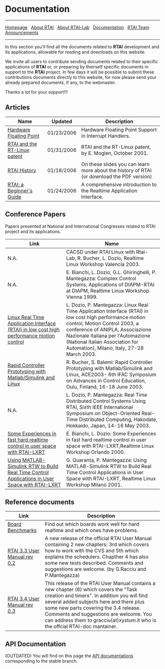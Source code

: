 ---
---

# Documentation

***

[Homepage](index) &nbsp;
    [About RTAI](About-RTAI) &nbsp;
    [About RTAI-Lab](About-RTAI-Lab) &nbsp;
    [Documentation](Documentation) &nbsp;
    [RTAI Team](RTAI-Team) &nbsp;
    [Announcements](Announcements)

***

In this section you'll find all the documents related to **RTAI** development and its applications, allowable for reading and downloads on this website.

We invite all users to contribute sending documents related to their specific applications of **RTAI** or, or preparing by theirself specific documents in support to the **RTAI** project.
In few days it will be possible to submit these contributions documents directly to this website, for now please send your already prepared documents, if any, to the webmaster.

Thanks a lot for your support!!!

## Articles

Name | Updated | Description
-- | -- | --
[Hardware Floating Point](Hardware-Floating-Point.html) | 01/23/2006 | Hardware Floating Point Support in Interrupt Handlers.
[RTAI and the RT-Linux patent](RTAI-and-the-RT-Linux-patent.html) | 01/31/2006 | RTAI and the RT-Linux patent, by E. Moglen, October 2001.
[RTAI History](userfiles/documentation/documents/history.pdf) | 01/18/2006 | On these slides you can learn more about the history of RTAI (or download the PDF version)
[RTAI: a Beginner's Guide](Beginner's-guide.html) | 01/24/2006 | A comprehensive introduction to the Realtime Application Interface.




## Conference Papers

Papers presented at National and International Congresses related to RTAI project and its applications.

Link | Name
-- | --
N.A. | CACSD under RTAI Linux with Rtai-Lab, R. Bucher, L. Dozio, Realtime Linux Workshop Valencia 2003.
N.A. | E. Bianchi, L. Dozio, G.L. Ghiringhelli, P. Mantegazza: Complex Control Systems, Applications of DIAPM-RTAI at DIAPM, Realtime Linux Workshop Vienna 1999.
[Linux Real Time Application Interface (RTAI) in low cost high performance motion control](userfiles/documentation/documents/motioncontrol2003.pdf) | L. Dozio, P. Mantegazza: Linux Real Time Application Interface (RTAI) in low cost high performance motion control, Motion Control 2003, a conference of ANIPLA, Associazione Nazionale Italiana per l'Automazione (National Italian Association for Automation), Milano, Italy, 27-28 March 2003.
[Rapid Controller Prototyping with Matlab/Simulink and Linux](userfiles/documentation/documents/rtailab.pdf) | R. Bucher, S. Balemi: Rapid Controller Prototyping with Matlab/Simulink and Linux, ACE2003- 6th IFAC Symposium on Advances in Control Education, Oulu, Finland, 16-18 June 2003.
N.A.  | L. Dozio, P. Mantegazza: Real Time Distributed Control Systems Using RTAI, Sixth IEEE International Symposium on Object-Oriented Real-Time Distributed Computing, Hakodate, Hokkaido, Japan, 14-16 May 2003.
[Some Experiences in fast hard realtime control in user space with RTAI-LXRT](userfiles/documentation/documents/App_Orlando00.pdf) | E. Bianchi, L. Dozio: Some Experiences in fast hard realtime control in user space with RTAI-LXRT,Realtime Linux Workshop Orlando 2000.
[Using MATLAB-Simulink RTW to Build Real Time Control Applications in User Space with RTAI-LXRT](userfiles/documentation/documents/quaranta_mantegazza.pdf) | G. Quaranta, P. Mantegazza: Using MATLAB-Simulink RTW to Build Real Time Control Applications in User Space with RTAI-LXRT, Realtime Linux Workshop Milano 2001.

## Reference documents


Link | Description
-- | --
[Board Benchmarks](userfiles/documentation/documents/board.pdf) | Find out which boards work well for hard realtime and which ones have problems.
[RTAI 3.3 User Manual rev 0.2](userfiles/documentation/documents/RTAI_User_Manual.pdf) | A new release of the official RTAI User Manual containing 2 new chapters: 3rd which covers how to work with the CVS and 5th which explains the schedulers. Chapther 4 has also some new tests described. Comments and suggestions are welcome. (by G.Racciu and P.Mantegazza)
[RTAI 3.4 User Manual rev 0.3](userfiles/documentation/documents/RTAI_User_Manual_34_03.pdf) | This release of the RTAI User Manual contains a new chapter (6) which covers the "Task creation and timers". In addition you will find several added subjects here and there plus some new parts covering the 3.4 release. Comments and suggestions are welcome. You can address them to gracciu(at)xystum.it who is the offcial RTAI-doc mantainer.

## API Documentation
(OUTDATED) You will find on this page the [API documentations](userfiles/documentation/magma/html/api/) corresponding to the stable branch.
